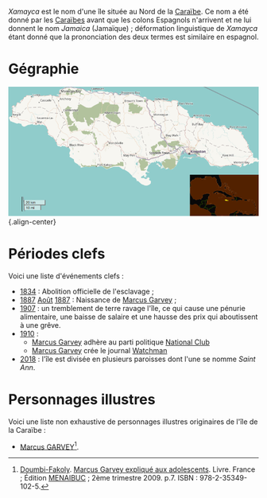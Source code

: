 <!-- TITLE: Xamayca / Jamaïque -->
<!-- SUBTITLE: Présentation de l'île caribéenne Xamayca -->

*Xamayca* est le nom d'une île située au Nord de la [Caraïbe](/geographie/ile/caraibes/iles-de-la-caraibe). Ce nom a été donné par les [Caraïbes](/peuple/caraibes/partout/caraibe) avant que les colons Espagnols n'arrivent et ne lui donnent le nom *Jamaica* (Jamaïque) ; déformation linguistique de *Xamayca* étant donné que la prononciation des deux termes est similaire en espagnol.

# Gégraphie
![Xamayca Bis](/uploads/map/xamayca-bis.png "Carte de Xamayca"){.align-center}
# Périodes clefs
Voici une liste d'événements clefs :
* [1834](/histoire/date/calendrier-gregorien/par-annee/1834) : Abolition officielle de l'esclavage ;
* [1887](/histoire/date/calendrier-gregorien/par-jour/18) [Août](/histoire/date/calendrier-gregorien/par-mois/aout) [1887](/histoire/date/calendrier-gregorien/par-annee/1887) : Naissance de [Marcus Garvey](/personnalite/homme/polymathe/caraibes/midi/colonie/xamayca/marcus-gavey) ;
* [1907](/histoire/date/calendrier-gregorien/par-annee/1907) : un tremblement de terre ravage l'île, ce qui cause une pénurie alimentaire, une baisse de salaire et une hausse des prix qui aboutissent à une grêve.
* [1910](/histoire/date/calendrier-gregorien/par-annee/1910) :
	* [Marcus Garvey](/personnalite/homme/polymathe/caraibes/midi/colonie/xamayca/marcus-gavey) adhère au parti politique [National Club](/organisme/parti-politique/national-club)
	* [Marcus Garvey](/personnalite/homme/polymathe/caraibes/midi/colonie/xamayca/marcus-gavey) crée le journal [Watchman](/organisme/journal/watchman)
* [2018](/histoire/date/calendrier-gregorien/par-annee/2018) : l'île est divisée en plusieurs paroisses dont l'une se nomme *Saint Ann*.

# Personnages illustres
Voici une liste non exhaustive de personnages illustres originaires de l'île de la Caraïbe :
* [Marcus GARVEY](/personnalite/homme/polymathe/caraibes/midi/colonie/xamayca/marcus-gavey)[^1].


[^1]: [Doumbi-Fakoly](/personnalite/homme/polymathe/afrique/nord-ouest/pays/mali/doumbi-fakoli). [Marcus Garvey expliqué aux adolescents](/ouvrage/documentaire/marcus-garvey-explique-aux-adolescents). Livre. France ; Édition [MENAIBUC](/organisme/editeur/menaibuc) ; 2ème trimestre 2009. p.7. ISBN : 978-2-35349-102-5. 